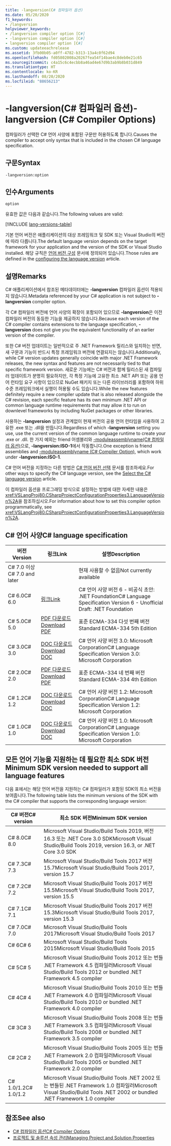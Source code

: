 ```yaml
---
title: -langversion(C# 컴파일러 옵션)
ms.date: 05/20/2020
f1_keywords:
- /langversion
helpviewer_keywords:
- /langversion compiler option [C#]
- -langversion compiler option [C#]
- langversion compiler option [C#]
ms.custom: updateeachrelease
ms.assetid: 3fb00b05-a0ff-4782-b313-13a4c0f62d94
ms.openlocfilehash: fd05802008a20267fea54f14bae4c8deb0e21c65
ms.sourcegitcommit: c4a15c6c4ecbb8a46ad4e67d9b3ab9b8b031d849
ms.translationtype: HT
ms.contentlocale: ko-KR
ms.lasthandoff: 08/20/2020
ms.locfileid: "88656213"
---
```

# <a name="-langversion-c-compiler-options"></a><span data-ttu-id="ad730-102">-langversion(C# 컴파일러 옵션)</span><span class="sxs-lookup"><span data-stu-id="ad730-102">-langversion (C# Compiler Options)</span></span>

<span data-ttu-id="ad730-103">컴파일러가 선택한 C# 언어 사양에 포함된 구문만 허용하도록 합니다.</span><span class="sxs-lookup"><span data-stu-id="ad730-103">Causes the compiler to accept only syntax that is included in the chosen C# language specification.</span></span>

## <a name="syntax"></a><span data-ttu-id="ad730-104">구문</span><span class="sxs-lookup"><span data-stu-id="ad730-104">Syntax</span></span>

```console
-langversion:option
```

## <a name="arguments"></a><span data-ttu-id="ad730-105">인수</span><span class="sxs-lookup"><span data-stu-id="ad730-105">Arguments</span></span>

`option`

<span data-ttu-id="ad730-106">유효한 값은 다음과 같습니다.</span><span class="sxs-lookup"><span data-stu-id="ad730-106">The following values are valid:</span></span>

[!INCLUDE [lang-versions-table](../includes/langversion-table.md)]

<span data-ttu-id="ad730-107">기본 언어 버전은 애플리케이션의 대상 프레임워크 및 SDK 또는 Visual Studio의 버전에 따라 다릅니다.</span><span class="sxs-lookup"><span data-stu-id="ad730-107">The default language version depends on the target framework for your application and the version of the SDK or Visual Studio installed.</span></span> <span data-ttu-id="ad730-108">해당 규칙은 [언어 버전 구성](../configure-language-version.md#defaults) 문서에 정의되어 있습니다.</span><span class="sxs-lookup"><span data-stu-id="ad730-108">Those rules are defined in the [configuring the language version](../configure-language-version.md#defaults) article.</span></span>

## <a name="remarks"></a><span data-ttu-id="ad730-109">설명</span><span class="sxs-lookup"><span data-stu-id="ad730-109">Remarks</span></span>

<span data-ttu-id="ad730-110">C# 애플리케이션에서 참조된 메타데이터에는 **-langversion** 컴파일러 옵션이 적용되지 않습니다.</span><span class="sxs-lookup"><span data-stu-id="ad730-110">Metadata referenced by your C# application is not subject to **-langversion** compiler option.</span></span>

<span data-ttu-id="ad730-111">각 C# 컴파일러 버전에 언어 사양의 확장이 포함되어 있으므로 **-langversion**은 이전 컴파일러 버전의 동등한 기능을 제공하지 않습니다.</span><span class="sxs-lookup"><span data-stu-id="ad730-111">Because each version of the C# compiler contains extensions to the language specification, **-langversion** does not give you the equivalent functionality of an earlier version of the compiler.</span></span>

<span data-ttu-id="ad730-112">또한 C# 버전 업데이트는 일반적으로 주 .NET Framework 릴리스와 일치하는 반면, 새 구문과 기능이 반드시 특정 프레임워크 버전에 연결되지는 않습니다.</span><span class="sxs-lookup"><span data-stu-id="ad730-112">Additionally, while C# version updates generally coincide with major .NET Framework releases, the new syntax and features are not necessarily tied to that specific framework version.</span></span> <span data-ttu-id="ad730-113">새로운 기능에는 C# 버전과 함께 릴리스된 새 컴파일러 업데이트가 분명히 필요하지만, 각 특정 기능에 고유한 최소 .NET API 또는 공용 언어 런타임 요구 사항이 있으므로 NuGet 패키지 또는 다른 라이브러리를 포함하여 하위 수준 프레임워크에서 실행이 허용될 수도 있습니다.</span><span class="sxs-lookup"><span data-stu-id="ad730-113">While the new features definitely require a new compiler update that is also released alongside the C# revision, each specific feature has its own minimum .NET API or common language runtime requirements that may allow it to run on downlevel frameworks by including NuGet packages or other libraries.</span></span>

<span data-ttu-id="ad730-114">사용하는 **-langversion** 설정과 관계없이 현재 버전의 공용 언어 런타임을 사용하여 고유한 .exe 또는 .dll을 만듭니다.</span><span class="sxs-lookup"><span data-stu-id="ad730-114">Regardless of which **-langversion** setting you use, use the current version of the common language runtime to create your .exe or .dll.</span></span> <span data-ttu-id="ad730-115">한 가지 예외는 friend 어셈블리와 [-moduleassemblyname(C# 컴파일러 옵션)](./moduleassemblyname-compiler-option.md)으로, **-langversion:ISO-1**에서 작동합니다.</span><span class="sxs-lookup"><span data-stu-id="ad730-115">One exception is friend assemblies and [-moduleassemblyname (C# Compiler Option)](./moduleassemblyname-compiler-option.md), which work under **-langversion:ISO-1**.</span></span>

<span data-ttu-id="ad730-116">C# 언어 버전을 지정하는 다른 방법은 [C# 언어 버전 선택](../configure-language-version.md) 문서를 참조하세요.</span><span class="sxs-lookup"><span data-stu-id="ad730-116">For other ways to specify the C# language version, see the [Select the C# language version](../configure-language-version.md) article.</span></span>

<span data-ttu-id="ad730-117">이 컴파일러 옵션을 프로그래밍 방식으로 설정하는 방법에 대한 자세한 내용은 <xref:VSLangProj80.CSharpProjectConfigurationProperties3.LanguageVersion%2A>을 참조하십시오.</span><span class="sxs-lookup"><span data-stu-id="ad730-117">For information about how to set this compiler option programmatically, see <xref:VSLangProj80.CSharpProjectConfigurationProperties3.LanguageVersion%2A>.</span></span>

## <a name="c-language-specification"></a><span data-ttu-id="ad730-118">C# 언어 사양</span><span class="sxs-lookup"><span data-stu-id="ad730-118">C# language specification</span></span>

| <span data-ttu-id="ad730-119">버전</span><span class="sxs-lookup"><span data-stu-id="ad730-119">Version</span></span>          | <span data-ttu-id="ad730-120">링크</span><span class="sxs-lookup"><span data-stu-id="ad730-120">Link</span></span>                       | <span data-ttu-id="ad730-121">설명</span><span class="sxs-lookup"><span data-stu-id="ad730-121">Description</span></span>                                                             |
|------------------|----------------------------|-------------------------------------------------------------------------|
| <span data-ttu-id="ad730-122">C# 7.0 이상</span><span class="sxs-lookup"><span data-stu-id="ad730-122">C# 7.0 and later</span></span> |                            | <span data-ttu-id="ad730-123">현재 사용할 수 없음</span><span class="sxs-lookup"><span data-stu-id="ad730-123">Not currently available</span></span>                                                 |
| <span data-ttu-id="ad730-124">C# 6.0</span><span class="sxs-lookup"><span data-stu-id="ad730-124">C# 6.0</span></span>           | <span data-ttu-id="ad730-125">[링크][csharp-6]</span><span class="sxs-lookup"><span data-stu-id="ad730-125">[Link][csharp-6]</span></span>           | <span data-ttu-id="ad730-126">C# 언어 사양 버전 6 - 비공식 초안: .NET Foundation</span><span class="sxs-lookup"><span data-stu-id="ad730-126">C# Language Specification Version 6 - Unofficial Draft: .NET Foundation</span></span> |
| <span data-ttu-id="ad730-127">C# 5.0</span><span class="sxs-lookup"><span data-stu-id="ad730-127">C# 5.0</span></span>           | <span data-ttu-id="ad730-128">[PDF 다운로드][csharp-5]</span><span class="sxs-lookup"><span data-stu-id="ad730-128">[Download PDF][csharp-5]</span></span>   | <span data-ttu-id="ad730-129">표준 ECMA-334 다섯 번째 버전</span><span class="sxs-lookup"><span data-stu-id="ad730-129">Standard ECMA-334 5th Edition</span></span>                                           |
| <span data-ttu-id="ad730-130">C# 3.0</span><span class="sxs-lookup"><span data-stu-id="ad730-130">C# 3.0</span></span>           | <span data-ttu-id="ad730-131">[DOC 다운로드][csharp-3]</span><span class="sxs-lookup"><span data-stu-id="ad730-131">[Download DOC][csharp-3]</span></span>   | <span data-ttu-id="ad730-132">C# 언어 사양 버전 3.0: Microsoft Corporation</span><span class="sxs-lookup"><span data-stu-id="ad730-132">C# Language Specification Version 3.0: Microsoft Corporation</span></span>            |
| <span data-ttu-id="ad730-133">C# 2.0</span><span class="sxs-lookup"><span data-stu-id="ad730-133">C# 2.0</span></span>           | <span data-ttu-id="ad730-134">[PDF 다운로드][csharp-2]</span><span class="sxs-lookup"><span data-stu-id="ad730-134">[Download PDF][csharp-2]</span></span>   | <span data-ttu-id="ad730-135">표준 ECMA-334 네 번째 버전</span><span class="sxs-lookup"><span data-stu-id="ad730-135">Standard ECMA-334 4th Edition</span></span>                                           |
| <span data-ttu-id="ad730-136">C# 1.2</span><span class="sxs-lookup"><span data-stu-id="ad730-136">C# 1.2</span></span>           | <span data-ttu-id="ad730-137">[DOC 다운로드][csharp-1.2]</span><span class="sxs-lookup"><span data-stu-id="ad730-137">[Download DOC][csharp-1.2]</span></span> | <span data-ttu-id="ad730-138">C# 언어 사양 버전 1.2: Microsoft Corporation</span><span class="sxs-lookup"><span data-stu-id="ad730-138">C# Language Specification Version 1.2: Microsoft Corporation</span></span>            |
| <span data-ttu-id="ad730-139">C# 1.0</span><span class="sxs-lookup"><span data-stu-id="ad730-139">C# 1.0</span></span>           | <span data-ttu-id="ad730-140">[DOC 다운로드][csharp-1]</span><span class="sxs-lookup"><span data-stu-id="ad730-140">[Download DOC][csharp-1]</span></span>   | <span data-ttu-id="ad730-141">C# 언어 사양 버전 1.0: Microsoft Corporation</span><span class="sxs-lookup"><span data-stu-id="ad730-141">C# Language Specification Version 1.0: Microsoft Corporation</span></span>            |

[csharp-6]: /dotnet/csharp/language-reference/language-specification/introduction
[csharp-5]: https://www.ecma-international.org/publications/files/ECMA-ST/ECMA-334.pdf
[csharp-3]: https://download.microsoft.com/download/3/8/8/388e7205-bc10-4226-b2a8-75351c669b09/CSharp%20Language%20Specification.doc
[csharp-2]: https://www.ecma-international.org/publications/files/ECMA-ST-ARCH/ECMA-334%204th%20edition%20June%202006.pdf
[csharp-1.2]: https://www.ecma-international.org/publications/files/ECMA-ST-ARCH/ECMA-334%202nd%20edition%20December%202002.pdf
[csharp-1]: https://www.ecma-international.org/publications/files/ECMA-ST-ARCH/ECMA-334%201st%20edition%20December%202001.pdf

## <a name="minimum-sdk-version-needed-to-support-all-language-features"></a><span data-ttu-id="ad730-142">모든 언어 기능을 지원하는 데 필요한 최소 SDK 버전</span><span class="sxs-lookup"><span data-stu-id="ad730-142">Minimum SDK version needed to support all language features</span></span>

<span data-ttu-id="ad730-143">다음 표에서는 해당 언어 버전을 지원하는 C# 컴파일러가 포함된 SDK의 최소 버전을 보여줍니다.</span><span class="sxs-lookup"><span data-stu-id="ad730-143">The following table lists the minimum versions of the SDK with the C# compiler that supports the corresponding language version:</span></span>

| <span data-ttu-id="ad730-144">C# 버전</span><span class="sxs-lookup"><span data-stu-id="ad730-144">C# version</span></span> | <span data-ttu-id="ad730-145">최소 SDK 버전</span><span class="sxs-lookup"><span data-stu-id="ad730-145">Minimum SDK version</span></span>                                                                  |
|------------|--------------------------------------------------------------------------------------|
| <span data-ttu-id="ad730-146">C# 8.0</span><span class="sxs-lookup"><span data-stu-id="ad730-146">C# 8.0</span></span>     | <span data-ttu-id="ad730-147">Microsoft Visual Studio/Build Tools 2019, 버전 16.3 또는 .NET Core 3.0 SDK</span><span class="sxs-lookup"><span data-stu-id="ad730-147">Microsoft Visual Studio/Build Tools 2019, version 16.3, or .NET Core 3.0 SDK</span></span>         |
| <span data-ttu-id="ad730-148">C# 7.3</span><span class="sxs-lookup"><span data-stu-id="ad730-148">C# 7.3</span></span>     | <span data-ttu-id="ad730-149">Microsoft Visual Studio/Build Tools 2017 버전 15.7</span><span class="sxs-lookup"><span data-stu-id="ad730-149">Microsoft Visual Studio/Build Tools 2017, version 15.7</span></span>                               |
| <span data-ttu-id="ad730-150">C# 7.2</span><span class="sxs-lookup"><span data-stu-id="ad730-150">C# 7.2</span></span>     | <span data-ttu-id="ad730-151">Microsoft Visual Studio/Build Tools 2017 버전 15.5</span><span class="sxs-lookup"><span data-stu-id="ad730-151">Microsoft Visual Studio/Build Tools 2017, version 15.5</span></span>                               |
| <span data-ttu-id="ad730-152">C# 7.1</span><span class="sxs-lookup"><span data-stu-id="ad730-152">C# 7.1</span></span>     | <span data-ttu-id="ad730-153">Microsoft Visual Studio/Build Tools 2017 버전 15.3</span><span class="sxs-lookup"><span data-stu-id="ad730-153">Microsoft Visual Studio/Build Tools 2017, version 15.3</span></span>                               |
| <span data-ttu-id="ad730-154">C# 7.0</span><span class="sxs-lookup"><span data-stu-id="ad730-154">C# 7.0</span></span>     | <span data-ttu-id="ad730-155">Microsoft Visual Studio/Build Tools 2017</span><span class="sxs-lookup"><span data-stu-id="ad730-155">Microsoft Visual Studio/Build Tools 2017</span></span>                                             |
| <span data-ttu-id="ad730-156">C# 6</span><span class="sxs-lookup"><span data-stu-id="ad730-156">C# 6</span></span>       | <span data-ttu-id="ad730-157">Microsoft Visual Studio/Build Tools 2015</span><span class="sxs-lookup"><span data-stu-id="ad730-157">Microsoft Visual Studio/Build Tools 2015</span></span>                                             |
| <span data-ttu-id="ad730-158">C# 5</span><span class="sxs-lookup"><span data-stu-id="ad730-158">C# 5</span></span>       | <span data-ttu-id="ad730-159">Microsoft Visual Studio/Build Tools 2012 또는 번들 .NET Framework 4.5 컴파일러</span><span class="sxs-lookup"><span data-stu-id="ad730-159">Microsoft Visual Studio/Build Tools 2012 or bundled .NET Framework 4.5 compiler</span></span>      |
| <span data-ttu-id="ad730-160">C# 4</span><span class="sxs-lookup"><span data-stu-id="ad730-160">C# 4</span></span>       | <span data-ttu-id="ad730-161">Microsoft Visual Studio/Build Tools 2010 또는 번들 .NET Framework 4.0 컴파일러</span><span class="sxs-lookup"><span data-stu-id="ad730-161">Microsoft Visual Studio/Build Tools 2010 or bundled .NET Framework 4.0 compiler</span></span>      |
| <span data-ttu-id="ad730-162">C# 3</span><span class="sxs-lookup"><span data-stu-id="ad730-162">C# 3</span></span>       | <span data-ttu-id="ad730-163">Microsoft Visual Studio/Build Tools 2008 또는 번들 .NET Framework 3.5 컴파일러</span><span class="sxs-lookup"><span data-stu-id="ad730-163">Microsoft Visual Studio/Build Tools 2008 or bundled .NET Framework 3.5 compiler</span></span>      |
| <span data-ttu-id="ad730-164">C# 2</span><span class="sxs-lookup"><span data-stu-id="ad730-164">C# 2</span></span>       | <span data-ttu-id="ad730-165">Microsoft Visual Studio/Build Tools 2005 또는 번들 .NET Framework 2.0 컴파일러</span><span class="sxs-lookup"><span data-stu-id="ad730-165">Microsoft Visual Studio/Build Tools 2005 or bundled .NET Framework 2.0 compiler</span></span>      |
| <span data-ttu-id="ad730-166">C# 1.0/1.2</span><span class="sxs-lookup"><span data-stu-id="ad730-166">C# 1.0/1.2</span></span> | <span data-ttu-id="ad730-167">Microsoft Visual Studio/Build Tools .NET 2002 또는 번들된 .NET Framework 1.0 컴파일러</span><span class="sxs-lookup"><span data-stu-id="ad730-167">Microsoft Visual Studio/Build Tools .NET 2002 or bundled .NET Framework 1.0 compiler</span></span> |

## <a name="see-also"></a><span data-ttu-id="ad730-168">참조</span><span class="sxs-lookup"><span data-stu-id="ad730-168">See also</span></span>

- [<span data-ttu-id="ad730-169">C# 컴파일러 옵션</span><span class="sxs-lookup"><span data-stu-id="ad730-169">C# Compiler Options</span></span>](index.md)
- [<span data-ttu-id="ad730-170">프로젝트 및 솔루션 속성 관리</span><span class="sxs-lookup"><span data-stu-id="ad730-170">Managing Project and Solution Properties</span></span>](/visualstudio/ide/managing-project-and-solution-properties)
